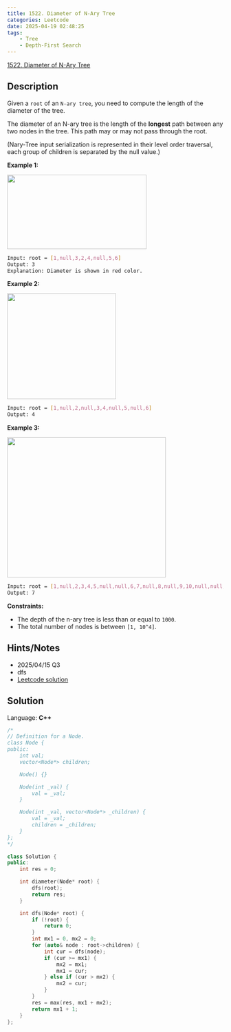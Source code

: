```yaml
---
title: 1522. Diameter of N-Ary Tree
categories: Leetcode
date: 2025-04-19 02:48:25
tags:
    - Tree
    - Depth-First Search
---
```


[1522. Diameter of N-Ary Tree](https://leetcode.com/problems/diameter-of-n-ary-tree/description/?envType=company&envId=doordash&favoriteSlug=doordash-more-than-six-months)

## Description

Given a `root` of an `N-ary tree`, you need to compute the length of the diameter of the tree.

The diameter of an N-ary tree is the length of the **longest**  path between any two nodes in the tree. This path may or may not pass through the root.

(Nary-Tree input serialization is represented in their level order traversal, each group of children is separated by the null value.)

**Example 1:**

<img alt="" src="https://assets.leetcode.com/uploads/2020/07/19/sample_2_1897.png" style="width: 324px; height: 173px;">

```bash
Input: root = [1,null,3,2,4,null,5,6]
Output: 3
Explanation: Diameter is shown in red color.
```

**Example 2:**

<img alt="" src="https://assets.leetcode.com/uploads/2020/07/19/sample_1_1897.png" style="width: 253px; height: 246px;">

```bash
Input: root = [1,null,2,null,3,4,null,5,null,6]
Output: 4
```

**Example 3:**

<img alt="" src="https://assets.leetcode.com/uploads/2020/07/19/sample_3_1897.png" style="width: 369px; height: 326px;">

```bash
Input: root = [1,null,2,3,4,5,null,null,6,7,null,8,null,9,10,null,null,11,null,12,null,13,null,null,14]
Output: 7
```

**Constraints:**

- The depth of the n-ary tree is less than or equal to `1000`.
- The total number of nodes is between `[1, 10^4]`.

## Hints/Notes

- 2025/04/15 Q3
- dfs
- [Leetcode solution](https://leetcode.com/problems/diameter-of-n-ary-tree/editorial)

## Solution

Language: **C++**

```C++
/*
// Definition for a Node.
class Node {
public:
    int val;
    vector<Node*> children;

    Node() {}

    Node(int _val) {
        val = _val;
    }

    Node(int _val, vector<Node*> _children) {
        val = _val;
        children = _children;
    }
};
*/

class Solution {
public:
    int res = 0;

    int diameter(Node* root) {
        dfs(root);
        return res;
    }

    int dfs(Node* root) {
        if (!root) {
            return 0;
        }
        int mx1 = 0, mx2 = 0;
        for (auto& node : root->children) {
            int cur = dfs(node);
            if (cur >= mx1) {
                mx2 = mx1;
                mx1 = cur;
            } else if (cur > mx2) {
                mx2 = cur;
            }
        }
        res = max(res, mx1 + mx2);
        return mx1 + 1;
    }
};
```
